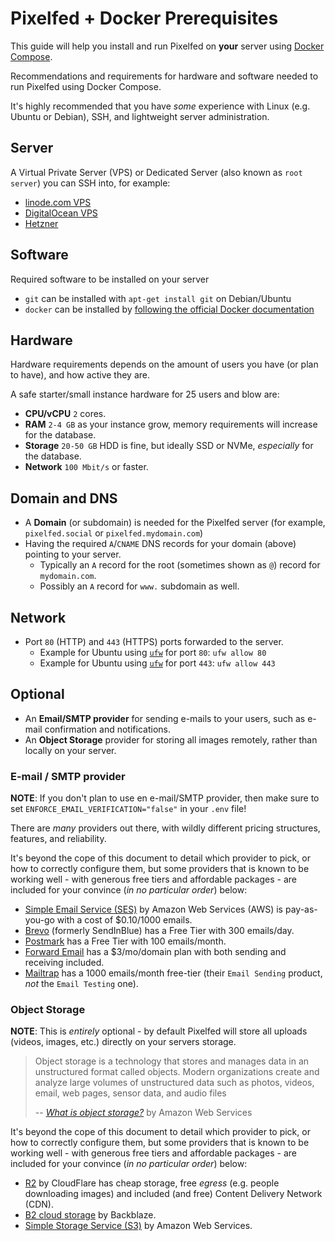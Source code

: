 # Pixelfed + Docker Prerequisites

This guide will help you install and run Pixelfed on **your** server using [Docker Compose](https://docs.docker.com/compose/).

Recommendations and requirements for hardware and software needed to run Pixelfed using Docker Compose.

It's highly recommended that you have *some* experience with Linux (e.g. Ubuntu or Debian), SSH, and lightweight server administration.

## Server

A Virtual Private Server (VPS) or Dedicated Server (also known as `root server`) you can SSH into, for example:

* [linode.com VPS](https://www.linode.com/)
* [DigitalOcean VPS](https://digitalocean.com/)
* [Hetzner](https://www.hetzner.com/)

## Software

Required software to be installed on your server

* `git` can be installed with `apt-get install git` on Debian/Ubuntu
* `docker` can be installed by [following the official Docker documentation](https://docs.docker.com/engine/install/)

## Hardware

Hardware requirements depends on the amount of users you have (or plan to have), and how active they are.

A safe starter/small instance hardware for 25 users and blow are:

* **CPU/vCPU** `2` cores.
* **RAM** `2-4 GB` as your instance grow, memory requirements will increase for the database.
* **Storage** `20-50 GB` HDD is fine, but ideally SSD or NVMe, *especially* for the database.
* **Network** `100 Mbit/s` or faster.

## Domain and DNS

* A **Domain** (or subdomain) is needed for the Pixelfed server (for example, `pixelfed.social` or `pixelfed.mydomain.com`)
* Having the required `A`/`CNAME` DNS records for your domain (above) pointing to your server.
  * Typically an `A` record for the root (sometimes shown as `@`) record for `mydomain.com`.
  * Possibly an `A` record for `www.` subdomain as well.

## Network

* Port `80` (HTTP) and `443` (HTTPS) ports forwarded to the server.
  * Example for Ubuntu using [`ufw`](https://help.ubuntu.com/community/UFW) for port `80`: `ufw allow 80`
  * Example for Ubuntu using [`ufw`](https://help.ubuntu.com/community/UFW) for port `443`: `ufw allow 443`

## Optional

* An **Email/SMTP provider** for sending e-mails to your users, such as e-mail confirmation and notifications.
* An **Object Storage** provider for storing all images remotely, rather than locally on your server.

### E-mail / SMTP provider

**NOTE**: If you don't plan to use en e-mail/SMTP provider, then make sure to set  `ENFORCE_EMAIL_VERIFICATION="false"` in your `.env` file!

There are *many* providers out there, with wildly different pricing structures, features, and reliability.

It's beyond the cope of this document to detail which provider to pick, or how to correctly configure them, but some providers that is known to be working well - with generous free tiers and affordable packages - are included for your convince (*in no particular order*) below:

* [Simple Email Service (SES)](https://aws.amazon.com/ses/) by Amazon Web Services (AWS) is pay-as-you-go with a cost of $0.10/1000 emails.
* [Brevo](https://www.brevo.com/) (formerly SendInBlue) has a Free Tier with 300 emails/day.
* [Postmark](https://postmarkapp.com/) has a Free Tier with 100 emails/month.
* [Forward Email](https://forwardemail.net/en/private-business-email?pricing=true) has a $3/mo/domain plan with both sending and receiving included.
* [Mailtrap](https://mailtrap.io/email-sending/) has a 1000 emails/month free-tier (their `Email Sending` product, *not* the `Email Testing` one).

### Object Storage

**NOTE**: This is *entirely* optional - by default Pixelfed will store all uploads (videos, images, etc.) directly on your servers storage.

> Object storage is a technology that stores and manages data in an unstructured format called objects. Modern organizations create and analyze large volumes of unstructured data such as photos, videos, email, web pages, sensor data, and audio files
>
> -- [*What is object storage?*](https://aws.amazon.com/what-is/object-storage/) by Amazon Web Services

It's beyond the cope of this document to detail which provider to pick, or how to correctly configure them, but some providers that is known to be working well - with generous free tiers and affordable packages - are included for your convince (*in no particular order*) below:

* [R2](https://www.cloudflare.com/developer-platform/r2/) by CloudFlare has cheap storage, free *egress* (e.g. people downloading images) and included (and free) Content Delivery Network (CDN).
* [B2 cloud storage](https://www.backblaze.com/cloud-storage) by Backblaze.
* [Simple Storage Service (S3)](https://aws.amazon.com/s3/) by Amazon Web Services.
